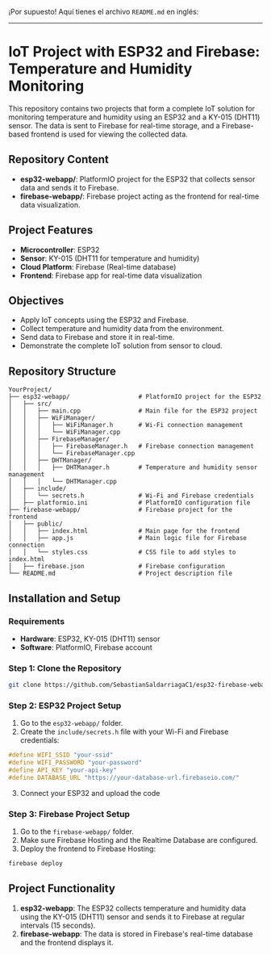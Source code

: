 ¡Por supuesto! Aquí tienes el archivo `README.md` en inglés:

---

# IoT Project with ESP32 and Firebase: Temperature and Humidity Monitoring

This repository contains two projects that form a complete IoT solution for monitoring temperature and humidity using an ESP32 and a KY-015 (DHT11) sensor. The data is sent to Firebase for real-time storage, and a Firebase-based frontend is used for viewing the collected data.

## Repository Content

- **esp32-webapp/**: PlatformIO project for the ESP32 that collects sensor data and sends it to Firebase.
- **firebase-webapp/**: Firebase project acting as the frontend for real-time data visualization.

## Project Features

- **Microcontroller**: ESP32
- **Sensor**: KY-015 (DHT11 for temperature and humidity)
- **Cloud Platform**: Firebase (Real-time database)
- **Frontend**: Firebase app for real-time data visualization

## Objectives

- Apply IoT concepts using the ESP32 and Firebase.
- Collect temperature and humidity data from the environment.
- Send data to Firebase and store it in real-time.
- Demonstrate the complete IoT solution from sensor to cloud.

## Repository Structure

```
YourProject/
├── esp32-webapp/                   # PlatformIO project for the ESP32
│   ├── src/
│   │   ├── main.cpp                # Main file for the ESP32 project
│   │   ├── WiFiManager/
│   │   │   ├── WiFiManager.h       # Wi-Fi connection management
│   │   │   └── WiFiManager.cpp
│   │   ├── FirebaseManager/
│   │   │   ├── FirebaseManager.h   # Firebase connection management
│   │   │   └── FirebaseManager.cpp
│   │   ├── DHTManager/
│   │   │   ├── DHTManager.h        # Temperature and humidity sensor management
│   │   │   └── DHTManager.cpp
│   ├── include/
│   │   └── secrets.h               # Wi-Fi and Firebase credentials
│   ├── platformio.ini              # PlatformIO configuration file
├── firebase-webapp/                # Firebase project for the frontend
│   ├── public/
│   │   ├── index.html              # Main page for the frontend
│   │   ├── app.js                  # Main logic file for Firebase connection
│   │   └── styles.css              # CSS file to add styles to index.html
│   ├── firebase.json               # Firebase configuration
└── README.md                       # Project description file
```

## Installation and Setup

### Requirements

- **Hardware**: ESP32, KY-015 (DHT11) sensor
- **Software**: PlatformIO, Firebase account

### Step 1: Clone the Repository

```bash
git clone https://github.com/SebastianSaldarriagaC1/esp32-firebase-webapp.git
```

### Step 2: ESP32 Project Setup

1. Go to the `esp32-webapp/` folder.
2. Create the `include/secrets.h` file with your Wi-Fi and Firebase credentials:

```cpp
#define WIFI_SSID "your-ssid"
#define WIFI_PASSWORD "your-password"
#define API_KEY "your-api-key"
#define DATABASE_URL "https://your-database-url.firebaseio.com/"
```

3. Connect your ESP32 and upload the code

### Step 3: Firebase Project Setup

1. Go to the `firebase-webapp/` folder.
2. Make sure Firebase Hosting and the Realtime Database are configured.
3. Deploy the frontend to Firebase Hosting:

```bash
firebase deploy
```

## Project Functionality

1. **esp32-webapp**: The ESP32 collects temperature and humidity data using the KY-015 (DHT11) sensor and sends it to Firebase at regular intervals (15 seconds).
2. **firebase-webapp**: The data is stored in Firebase's real-time database and the frontend displays it.
